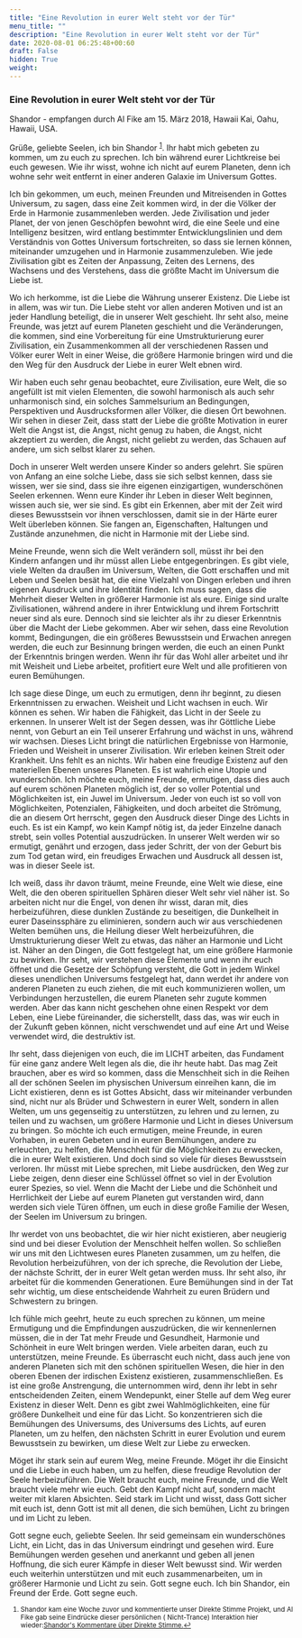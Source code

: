 ```yaml
---
title: "Eine Revolution in eurer Welt steht vor der Tür"
menu_title: ""
description: "Eine Revolution in eurer Welt steht vor der Tür"
date: 2020-08-01 06:25:48+00:60
draft: False
hidden: True
weight:
---
```

### Eine Revolution in eurer Welt steht vor der Tür

Shandor - empfangen durch Al Fike am 15. März 2018, Hawaii Kai, Oahu, Hawaii, USA.

Grüße, geliebte Seelen, ich bin Shandor <sup id="a1">[1](#f1)</sup>. Ihr habt mich gebeten zu kommen, um zu euch zu sprechen. Ich bin während eurer Lichtkreise bei euch gewesen. Wie ihr wisst, wohne ich nicht auf eurem Planeten, denn ich wohne sehr weit entfernt in einer anderen Galaxie im Universum Gottes.

Ich bin gekommen, um euch, meinen Freunden und Mitreisenden in Gottes Universum, zu sagen, dass eine Zeit kommen wird, in der die Völker der Erde in Harmonie zusammenleben werden. Jede Zivilisation und jeder Planet, der von jenen Geschöpfen bewohnt wird, die eine Seele und eine Intelligenz besitzen, wird entlang bestimmter Entwicklungslinien und dem Verständnis von Gottes Universum fortschreiten, so dass sie lernen können, miteinander umzugehen und in Harmonie zusammenzuleben. Wie jede Zivilisation gibt es Zeiten der Anpassung, Zeiten des Lernens, des Wachsens und des Verstehens, dass die größte Macht im Universum die Liebe ist.

Wo ich herkomme, ist die Liebe die Währung unserer Existenz. Die Liebe ist in allem, was wir tun. Die Liebe steht vor allen anderen Motiven und ist an jeder Handlung beteiligt, die in unserer Welt geschieht. Ihr seht also, meine Freunde, was jetzt auf eurem Planeten geschieht und die Veränderungen, die kommen, sind eine Vorbereitung für eine Umstrukturierung eurer Zivilisation, ein Zusammenkommen all der verschiedenen Rassen und Völker eurer Welt in einer Weise, die größere Harmonie bringen wird und die den Weg für den Ausdruck der Liebe in eurer Welt ebnen wird.

Wir haben euch sehr genau beobachtet, eure Zivilisation, eure Welt, die so angefüllt ist mit vielen Elementen, die sowohl harmonisch als auch sehr unharmonisch sind, ein solches Sammelsurium an Bedingungen, Perspektiven und Ausdrucksformen aller Völker, die diesen Ort bewohnen. Wir sehen in dieser Zeit, dass statt der Liebe die größte Motivation in eurer Welt die Angst ist, die Angst, nicht genug zu haben, die Angst, nicht akzeptiert zu werden, die Angst, nicht geliebt zu werden, das Schauen auf andere, um sich selbst klarer zu sehen.

Doch in unserer Welt werden unsere Kinder so anders gelehrt. Sie spüren von Anfang an eine solche Liebe, dass sie sich selbst kennen, dass sie wissen, wer sie sind, dass sie ihre eigenen einzigartigen, wunderschönen Seelen erkennen. Wenn eure Kinder ihr Leben in dieser Welt beginnen, wissen auch sie, wer sie sind. Es gibt ein Erkennen, aber mit der Zeit wird dieses Bewusstsein vor ihnen verschlossen, damit sie in der Härte eurer Welt überleben können. Sie fangen an, Eigenschaften, Haltungen und Zustände anzunehmen, die nicht in Harmonie mit der Liebe sind.

Meine Freunde, wenn sich die Welt verändern soll, müsst ihr bei den Kindern anfangen und ihr müsst allen Liebe entgegenbringen. Es gibt viele, viele Welten da draußen im Universum, Welten, die Gott erschaffen und mit Leben und Seelen besät hat, die eine Vielzahl von Dingen erleben und ihren eigenen Ausdruck und ihre Identität finden. Ich muss sagen, dass die Mehrheit dieser Welten in größerer Harmonie ist als eure. Einige sind uralte Zivilisationen, während andere in ihrer Entwicklung und ihrem Fortschritt neuer sind als eure. Dennoch sind sie leichter als ihr zu dieser Erkenntnis über die Macht der Liebe gekommen. Aber wir sehen, dass eine Revolution kommt, Bedingungen, die ein größeres Bewusstsein und Erwachen anregen werden, die euch zur Besinnung bringen werden, die euch an einen Punkt der Erkenntnis bringen werden. Wenn ihr für das Wohl aller arbeitet und ihr mit Weisheit und Liebe arbeitet, profitiert eure Welt und alle profitieren von euren Bemühungen.

Ich sage diese Dinge, um euch zu ermutigen, denn ihr beginnt, zu diesen Erkenntnissen zu erwachen. Weisheit und Licht wachsen in euch. Wir können es sehen. Wir haben die Fähigkeit, das Licht in der Seele zu erkennen. In unserer Welt ist der Segen dessen, was ihr Göttliche Liebe nennt, von Geburt an ein Teil unserer Erfahrung und wächst in uns, während wir wachsen. Dieses Licht bringt die natürlichen Ergebnisse von Harmonie, Frieden und Weisheit in unserer Zivilisation. Wir erleben keinen Streit oder Krankheit. Uns fehlt es an nichts. Wir haben eine freudige Existenz auf den materiellen Ebenen unseres Planeten. Es ist wahrlich eine Utopie und wunderschön. Ich möchte euch, meine Freunde, ermutigen, dass dies auch auf eurem schönen Planeten möglich ist, der so voller Potential und Möglichkeiten ist, ein Juwel im Universum. Jeder von euch ist so voll von Möglichkeiten, Potenzialen, Fähigkeiten, und doch arbeitet die Strömung, die an diesem Ort herrscht, gegen den Ausdruck dieser Dinge des Lichts in euch. Es ist ein Kampf, wo kein Kampf nötig ist, da jeder Einzelne danach strebt, sein volles Potential auszudrücken. In unserer Welt werden wir so ermutigt, genährt und erzogen, dass jeder Schritt, der von der Geburt bis zum Tod getan wird, ein freudiges Erwachen und Ausdruck all dessen ist, was in dieser Seele ist.

Ich weiß, dass ihr davon träumt, meine Freunde, eine Welt wie diese, eine Welt, die den oberen spirituellen Sphären dieser Welt sehr viel näher ist. So arbeiten nicht nur die Engel, von denen ihr wisst, daran mit, dies herbeizuführen, diese dunklen Zustände zu beseitigen, die Dunkelheit in eurer Daseinssphäre zu eliminieren, sondern auch wir aus verschiedenen Welten bemühen uns, die Heilung dieser Welt herbeizuführen, die Umstrukturierung dieser Welt zu etwas, das näher an Harmonie und Licht ist. Näher an den Dingen, die Gott festgelegt hat, um eine größere Harmonie zu bewirken. Ihr seht, wir verstehen diese Elemente und wenn ihr euch öffnet und die Gesetze der Schöpfung versteht, die Gott in jedem Winkel dieses unendlichen Universums festgelegt hat, dann werdet ihr andere von anderen Planeten zu euch ziehen, die mit euch kommunizieren wollen, um Verbindungen herzustellen, die eurem Planeten sehr zugute kommen werden. Aber das kann nicht geschehen ohne einen Respekt vor dem Leben, eine Liebe füreinander, die sicherstellt, dass das, was wir euch in der Zukunft geben können, nicht verschwendet und auf eine Art und Weise verwendet wird, die destruktiv ist.

Ihr seht, dass diejenigen von euch, die im LICHT arbeiten, das Fundament für eine ganz andere Welt legen als die, die ihr heute habt. Das mag Zeit brauchen, aber es wird so kommen, dass die Menschheit sich in die Reihen all der schönen Seelen im physischen Universum einreihen kann, die im Licht existieren, denn es ist Gottes Absicht, dass wir miteinander verbunden sind, nicht nur als Brüder und Schwestern in eurer Welt, sondern in allen Welten, um uns gegenseitig zu unterstützen, zu lehren und zu lernen, zu teilen und zu wachsen, um größere Harmonie und Licht in dieses Universum zu bringen. So möchte ich euch ermutigen, meine Freunde, in euren Vorhaben, in euren Gebeten und in euren Bemühungen, andere zu erleuchten, zu helfen, die Menschheit für die Möglichkeiten zu erwecken, die in eurer Welt existieren. Und doch sind so viele für dieses Bewusstsein verloren. Ihr müsst mit Liebe sprechen, mit Liebe ausdrücken, den Weg zur Liebe zeigen, denn dieser eine Schlüssel öffnet so viel in der Evolution eurer Spezies, so viel. Wenn die Macht der Liebe und die Schönheit und Herrlichkeit der Liebe auf eurem Planeten gut verstanden wird, dann werden sich viele Türen öffnen, um euch in diese große Familie der Wesen, der Seelen im Universum zu bringen.

Ihr werdet von uns beobachtet, die wir hier nicht existieren, aber neugierig sind und bei dieser Evolution der Menschheit helfen wollen. So schließen wir uns mit den Lichtwesen eures Planeten zusammen, um zu helfen, die Revolution herbeizuführen, von der ich spreche, die Revolution der Liebe, der nächste Schritt, der in eurer Welt getan werden muss. Ihr seht also, ihr arbeitet für die kommenden Generationen. Eure Bemühungen sind in der Tat sehr wichtig, um diese entscheidende Wahrheit zu euren Brüdern und Schwestern zu bringen.

Ich fühle mich geehrt, heute zu euch sprechen zu können, um meine Ermutigung und die Empfindungen auszudrücken, die wir kennenlernen müssen, die in der Tat mehr Freude und Gesundheit, Harmonie und Schönheit in eure Welt bringen werden. Viele arbeiten daran, euch zu unterstützen, meine Freunde. Es überrascht euch nicht, dass auch jene von anderen Planeten sich mit den schönen spirituellen Wesen, die hier in den oberen Ebenen der irdischen Existenz existieren, zusammenschließen. Es ist eine große Anstrengung, die unternommen wird, denn ihr lebt in sehr entscheidenden Zeiten, einem Wendepunkt, einer Stelle auf dem Weg eurer Existenz in dieser Welt. Denn es gibt zwei Wahlmöglichkeiten, eine für größere Dunkelheit und eine für das Licht. So konzentrieren sich die Bemühungen des Universums, des Universums des Lichts, auf euren Planeten, um zu helfen, den nächsten Schritt in eurer Evolution und eurem Bewusstsein zu bewirken, um diese Welt zur Liebe zu erwecken.

Möget ihr stark sein auf eurem Weg, meine Freunde. Möget ihr die Einsicht und die Liebe in euch haben, um zu helfen, diese freudige Revolution der Seele herbeizuführen. Die Welt braucht euch, meine Freunde, und die Welt braucht viele mehr wie euch. Gebt den Kampf nicht auf, sondern macht weiter mit klaren Absichten. Seid stark im Licht und wisst, dass Gott sicher mit euch ist, denn Gott ist mit all denen, die sich bemühen, Licht zu bringen und im Licht zu leben.

Gott segne euch, geliebte Seelen. Ihr seid gemeinsam ein wunderschönes Licht, ein Licht, das in das Universum eindringt und gesehen wird. Eure Bemühungen werden gesehen und anerkannt und geben all jenen Hoffnung, die sich eurer Kämpfe in dieser Welt bewusst sind. Wir werden euch weiterhin unterstützen und mit euch zusammenarbeiten, um in größerer Harmonie und Licht zu sein. Gott segne euch. Ich bin Shandor, ein Freund der Erde. Gott segne euch.
<small>

1. <large id="f1"> Shandor kam eine Woche zuvor und kommentierte unser Direkte Stimme Projekt, und Al Fike gab seine Eindrücke dieser persönlichen ( Nicht-Trance) Interaktion hier wieder:[Shandor's Kommentare über Direkte Stimme.](/aktuelle-botschaften/aktuelle-botschaften-in-reihenfolge-des-datums/aktuelle-botschaften-2018/shandors-kommentar-ueber-die-direkte-stimme-af-shandor-8-maerz-2018)[↩](#a1)
